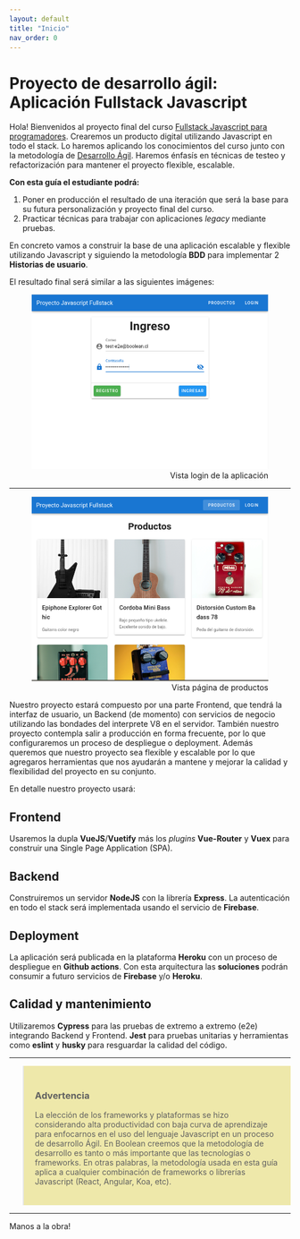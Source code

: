```yaml
---
layout: default
title: "Inicio"
nav_order: 0
---
```

# Proyecto de desarrollo ágil: Aplicación Fullstack Javascript 

Hola! Bienvenidos al proyecto final del curso [Fullstack Javascript para programadores](https://boolean.cl/courses/javascript-full-stack-basic). Crearemos un producto digital utilizando Javascript en todo el stack. Lo haremos aplicando los conocimientos del curso junto con la metodología de [Desarrollo Ágil](https://docs.microsoft.com/en-us/devops/plan/what-is-agile-development). Haremos énfasís en técnicas de testeo y refactorización para mantener el proyecto flexible, escalable.

**Con esta guía el estudiante podrá:**

  1. Poner en producción el resultado de una iteración que será la base para su futura personalización y proyecto final del curso. 
  2. Practicar técnicas para trabajar con aplicaciones *legacy* mediante pruebas. 
   
  

En concreto vamos a construir la base de una aplicación escalable y flexible utilizando Javascript y siguiendo la metodología **BDD** para implementar 2 **Historias de usuario**. 

El resultado final será similar a las siguientes imágenes:

<figure>
  <img src="docs/images/00-demoScreen-1.png" alt="Lo que haremos 1">
  <figcaption style="text-align:right">Vista login de la aplicación</figcaption>
</figure>

<hr>

<figure>
  <img src="docs/images/00-demoScreen-2.png" alt="Lo que haremos 2">
  <figcaption style="text-align:right">Vista página de productos</figcaption>
</figure>


Nuestro proyecto estará compuesto por una parte Frontend, que tendrá la interfaz de usuario, un Backend (de momento) con servicios de negocio utilizando las bondades del interprete V8 en el servidor. También nuestro proyecto contempla salir a producción en forma frecuente, por lo que configuraremos un proceso de despliegue o deployment. Además queremos que nuestro proyecto sea flexible y escalable por lo que agregaros herramientas que nos ayudarán a mantene y mejorar la calidad y flexibilidad del proyecto en su conjunto. 

En detalle nuestro proyecto usará:

## Frontend

Usaremos la dupla **VueJS**/**Vuetify** más los *plugins* **Vue-Router** y **Vuex** para construir una Single Page Application (SPA). 

## Backend

Construiremos un servidor **NodeJS** con la librería **Express**. La autenticación en todo el stack será implementada usando el servicio de **Firebase**. 

## Deployment

La aplicación será publicada en la plataforma **Heroku** con un proceso de despliegue en **Github actions**. Con esta arquitectura las **soluciones** podrán consumir a futuro servicios de **Firebase** y/o **Heroku**.

## Calidad y mantenimiento

Utilizaremos **Cypress** para las pruebas de extremo a extremo (e2e) integrando Backend y Frontend. **Jest** para pruebas unitarias y herramientas como **eslint** y **husky** para resguardar la calidad del código. 

<hr/>
<blockquote style="background-color:PaleGoldenRod;padding:20px">
  <h3>Advertencia</h3>
  <p>La elección de los frameworks y plataformas se hizo considerando alta productividad con baja curva de aprendizaje para enfocarnos en el uso del lenguaje Javascript en un proceso de desarrollo Ágil. En Boolean creemos que la metodología de desarrollo es tanto o más importante que las tecnologías o frameworks. En otras palabras, la metodología usada en esta guía aplica a cualquier combinación de frameworks o librerías Javascript (React, Angular, Koa, etc).</p>
</blockquote>
<hr/>


Manos a la obra!
